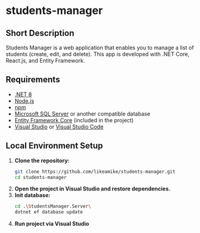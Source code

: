 # students-manager

## Short Description

Students Manager is a web application that enables you to manage a list of students (create, edit, and delete). This app is developed with .NET Core, React.js, and Entity Framework.

## Requirements

- [.NET 8](https://dotnet.microsoft.com/download/dotnet/8.0)
- [Node.js](https://nodejs.org/)
- [npm](https://www.npmjs.com/)
- [Microsoft SQL Server](https://www.microsoft.com/en-us/sql-server/sql-server-downloads) or another compatible database
- [Entity Framework Core](https://docs.microsoft.com/en-us/ef/core/) (included in the project)
- [Visual Studio](https://visualstudio.microsoft.com/downloads/) or [Visual Studio Code](https://code.visualstudio.com/)

## Local Environment Setup

1. **Clone the repository:**
   ```bash
   git clone https://github.com/likeamike/students-manager.git
   cd students-manager
2. **Open the project in Visual Studio and restore dependencies.**
3. **Init database:**
   ```bash
   cd .\StudentsManager.Server\
   dotnet ef database update
4. **Run project via Visual Studio**
